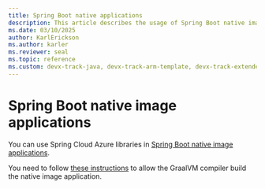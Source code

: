 ```yaml
---
title: Spring Boot native applications
description: This article describes the usage of Spring Boot native image applications with Spring Cloud Azure libraries
ms.date: 03/10/2025
author: KarlErickson
ms.author: karler
ms.reviewer: seal
ms.topic: reference
ms.custom: devx-track-java, devx-track-arm-template, devx-track-extended-java
---
```


# Spring Boot native image applications

You can use Spring Cloud Azure libraries in [Spring Boot native image applications](https://docs.spring.io/spring-boot/reference/packaging/native-image/introducing-graalvm-native-images.html).

You need to follow [these instructions](./developer-guide-overview.md#configuring-spring-boot-3) to allow the GraalVM compiler build the native image application.

